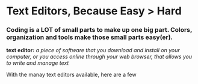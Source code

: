 # Text Editors, Because Easy > Hard

### Coding is a LOT of small parts to make up one big part.  Colors, organization and tools make those small parts easy(er).

__text editor:__ _a piece of software that you download and install on your computer, or you access online through your web browser, that allows you to write and manage text_

With the manay text editors available, here are a few 
